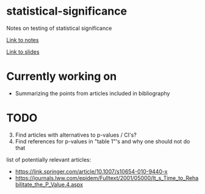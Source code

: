 # statistical-significance

Notes on testing of statistical significance

[Link to notes](https://thomas-rasmussen.github.io/statistical-significance/statistical-significance.html)

[Link to slides](https://thomas-rasmussen.github.io/statistical-significance/slides/slides.html)


# Currently working on
- Summarizing the points from articles included in bibliography

# TODO
3) Find articles with alternatives to p-values / CI's?
4) Find references for p-values in "table 1"'s and why one should not do that




list of potentially relevant articles:
- https://link.springer.com/article/10.1007/s10654-010-9440-x
- https://journals.lww.com/epidem/Fulltext/2001/05000/It_s_Time_to_Rehabilitate_the_P_Value.4.aspx
